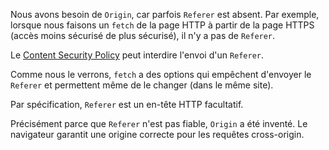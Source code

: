 Nous avons besoin de `Origin`, car parfois `Referer` est absent. Par exemple, lorsque nous faisons un `fetch` de la page HTTP à partir de la page HTTPS (accès moins sécurisé de plus sécurisé), il n'y a pas de `Referer`.

Le [Content Security Policy](http://en.wikipedia.org/wiki/Content_Security_Policy) peut interdire l'envoi d'un `Referer`.

Comme nous le verrons, `fetch` a des options qui empêchent d'envoyer le` Referer` et permettent même de le changer (dans le même site).

Par spécification, `Referer` est un en-tête HTTP facultatif.

Précisément parce que `Referer` n'est pas fiable, `Origin` a été inventé. Le navigateur garantit une origine correcte pour les requêtes cross-origin.
